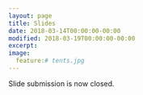 ```yaml
---
layout: page
title: Slides
date: 2018-03-14T00:00:00-00:00
modified: 2018-03-19T00:00:00-00:00
excerpt:
image:
  feature:# tents.jpg
---
```


Slide submission is now closed.
